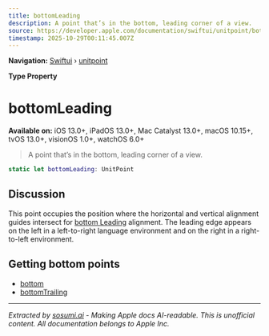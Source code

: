 ```yaml
---
title: bottomLeading
description: A point that’s in the bottom, leading corner of a view.
source: https://developer.apple.com/documentation/swiftui/unitpoint/bottomleading
timestamp: 2025-10-29T00:11:45.007Z
---
```


**Navigation:** [Swiftui](/documentation/swiftui) › [unitpoint](/documentation/swiftui/unitpoint)

**Type Property**

# bottomLeading

**Available on:** iOS 13.0+, iPadOS 13.0+, Mac Catalyst 13.0+, macOS 10.15+, tvOS 13.0+, visionOS 1.0+, watchOS 6.0+

> A point that’s in the bottom, leading corner of a view.

```swift
static let bottomLeading: UnitPoint
```

## Discussion

This point occupies the position where the horizontal and vertical alignment guides intersect for [bottom Leading](/documentation/swiftui/alignment/bottomleading) alignment. The leading edge appears on the left in a left-to-right language environment and on the right in a right-to-left environment.

## Getting bottom points

- [bottom](/documentation/swiftui/unitpoint/bottom)
- [bottomTrailing](/documentation/swiftui/unitpoint/bottomtrailing)

---

*Extracted by [sosumi.ai](https://sosumi.ai) - Making Apple docs AI-readable.*
*This is unofficial content. All documentation belongs to Apple Inc.*
